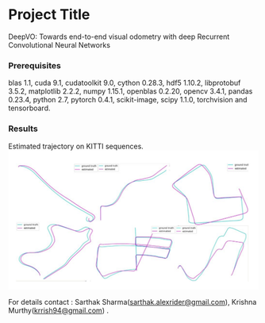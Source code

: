 # Project Title


DeepVO: Towards end-to-end visual odometry with deep Recurrent Convolutional Neural Networks

### Prerequisites

blas 1.1, cuda 9.1, cudatoolkit 9.0, cython 0.28.3, hdf5 1.10.2,
libprotobuf 3.5.2, matplotlib 2.2.2, numpy 1.15.1, openblas 0.2.20, opencv 3.4.1,
pandas 0.23.4, python 2.7, pytorch 0.4.1, scikit-image, scipy 1.1.0, torchvision and
tensorboard. 

### Results
Estimated trajectory on KITTI sequences.
![Alt text](./teaser.png?raw=true "Predicted v/s Ground truth")




For details contact : Sarthak Sharma(sarthak.alexrider@gmail.com), Krishna Murthy(krrish94@gmail.com) .

